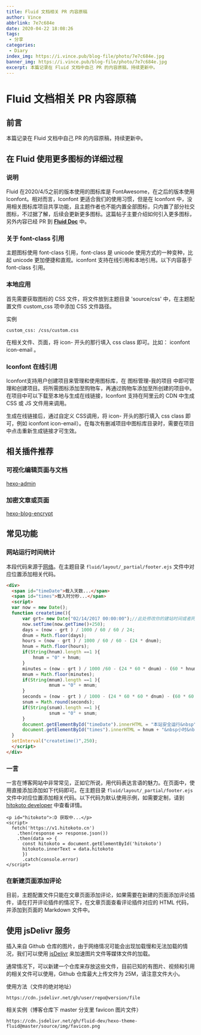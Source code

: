```yaml
---
title: Fluid 文档相关 PR 内容原稿
author: Vince
abbrlink: 7e7c684e
date: 2020-04-22 18:08:26
tags:
 - 分享
categories:
 - Diary
index_img: https://i.vince.pub/blog-file/photo/7e7c684e.jpg
banner_img: https://i.vince.pub/blog-file/photo/7e7c684e.jpg
excerpt: 本篇记录在 Fluid 文档中自己 PR 的内容原稿，持续更新中。
---
```


# Fluid 文档相关 PR 内容原稿

## 前言

本篇记录在 Fluid 文档中自己 PR 的内容原稿，持续更新中。

## 在 Fluid 使用更多图标的详细过程

### 说明
Fluid 在2020/4/5之前的版本使用的图标库是 FontAwesome，在之后的版本使用 Iconfont。相对而言，Iconfont 更适合我们的使用习惯，但是在 Iconfont 中，没用相关图标库项目共享功能，且主题作者也不能内置全部图标，只内置了部分社交图标，不过据了解，后续会更新更多图标。这篇帖子主要介绍如何引入更多图标，另外内容已经 PR 到 **[Fluid Doc](https://hexo.fluid-dev.com/docs/icon/)** 中。

### 关于 font-class 引用
主题图标使用 font-class 引用，font-class 是 unicode 使用方式的一种变种，比起 unicode 更加便捷和直观。iconfont 支持在线引用和本地引用。以下内容基于 font-class 引用。

### 本地应用
首先需要获取图标的 CSS 文件，将文件放到主题目录 'source/css' 中，在主题配置文件 custom_css 项中添加 CSS 文件路径。

实例

``` 
custom_css: /css/custom.css
```

在相关文件、页面，将 icon- 开头的那行填入 css class 即可。比如： iconfont icon-email 。

### Iconfont 在线引用
Iconfont支持用户创建项目来管理和使用图标库，在 图标管理-我的项目 中即可管理和创建项目。将所需图标添加至购物车，再通过购物车添加至所创建的项目中。在项目中可以下载至本地与生成在线链接，Iconfont 支持在阿里云的 CDN 中生成 CSS 或 JS 文件用来调用。

生成在线链接后，通过自定义 CSS调用，将 icon- 开头的那行填入 css class 即可，例如 iconfont icon-email）。在每次有删减项目中图标库目录时，需要在项目中点击重新生成链接才可生效。

## 相关插件推荐

### 可视化编辑页面与文档

[hexo-admin](https://github.com/jaredly/hexo-admin)

### 加密文章或页面

[hexo-blog-encrypt](https://github.com/MikeCoder/hexo-blog-encrypt)

## 常见功能

### 网站运行时间统计

本段代码来源于[网络](http://www.liangz.org/245.html)。在主题目录 `fluid/layout/_partial/footer.ejs` 文件中对应位置添加相关代码。

```html
<div>
  <span id="timeDate">载入天数...</span>
  <span id="times">载入时分秒...</span>
  <script>
  var now = new Date();
  function createtime(){
      var grt= new Date("02/14/2017 00:00:00");//此处修改你的建站时间或者网站上线时间
      now.setTime(now.getTime()+250);
      days = (now - grt ) / 1000 / 60 / 60 / 24;
      dnum = Math.floor(days);
      hours = (now - grt ) / 1000 / 60 / 60 - (24 * dnum);
      hnum = Math.floor(hours);
      if(String(hnum).length ==1 ){
          hnum = "0" + hnum;
      }
      minutes = (now - grt ) / 1000 /60 - (24 * 60 * dnum) - (60 * hnum);
      mnum = Math.floor(minutes);
      if(String(mnum).length ==1 ){
                mnum = "0" + mnum;
      }
      seconds = (now - grt ) / 1000 - (24 * 60 * 60 * dnum) - (60 * 60 * hnum) - (60 * mnum);
      snum = Math.round(seconds);
      if(String(snum).length ==1 ){
                snum = "0" + snum;
      }
      document.getElementById("timeDate").innerHTML = "本站安全运行&nbsp"+dnum+"&nbsp天";
      document.getElementById("times").innerHTML = hnum + "&nbsp小时&nbsp" + mnum + "&nbsp分&nbsp" + snum + "&nbsp秒";
  }
  setInterval("createtime()",250);
  </script>
</div>
```

### 一言

一言在博客网站中非常常见，正如它所说，用代码表达言语的魅力。在页面中，使用直接添加添加如下代码即可。在主题目录 `fluid/layout/_partial/footer.ejs` 文件中对应位置添加相关代码。以下代码为默认使用示例，如需要定制，请到 [hitokoto developer](https://developer.hitokoto.cn/) 中查看详情。

```
<p id="hitokoto">:D 获取中...</p>
<script>
  fetch('https://v1.hitokoto.cn')
    .then(response => response.json())
    .then(data => {
      const hitokoto = document.getElementById('hitokoto')
      hitokoto.innerText = data.hitokoto
      })
      .catch(console.error)
</script>
```

### 在新建页面添加评论

目前，主题配置文件只能在文章页面添加评论，如果需要在新建的页面添加评论插件，请在打开评论插件的情况下，在文章页面查看评论插件对应的 HTML 代码，并添加到页面的 Markdown 文件中。

## 使用 jsDelivr 服务

插入来自 Github 仓库的图片，由于网络情况可能会出现加载慢和无法加载的情况，我们可以使用 [jsDelivr](https://www.jsdelivr.com/) 来加速图片文件等媒体文件的加载。

通常情况下，可以新建一个仓库来存放这些文件，目前已知的有图片、视频和引用的相关文件可以使用，Github 仓库最大上传文件为 25M，请注意文件大小。

使用方法（文件的绝对地址）

```
https://cdn.jsdelivr.net/gh/user/repo@version/file
```

相关实例（博客仓库下 master 分支里 favicon 图片文件）

```
https://cdn.jsdelivr.net/gh/fluid-dev/hexo-theme-fluid@master/source/img/favicon.png
```
